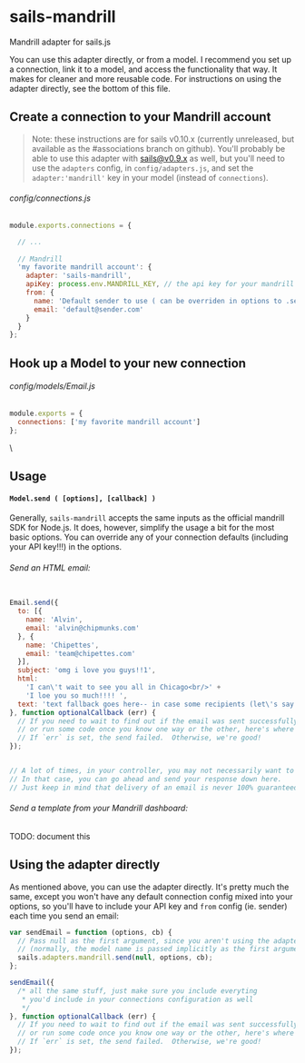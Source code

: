 sails-mandrill
==============

Mandrill adapter for sails.js

You can use this adapter directly, or from a model.  I recommend you set up a connection, link it to a model, and access the functionality that way.  It makes for cleaner and more reusable code.
For instructions on using the adapter directly, see the bottom of this file.  


## Create a connection to your Mandrill account

> Note: these instructions are for sails v0.10.x (currently unreleased, but available as the #associations branch on github).
> You'll probably be able to use this adapter with sails@v0.9.x as well, but you'll need to use the `adapters` config, in `config/adapters.js`, and set the `adapter:'mandrill'` key in your model (instead of `connections`).

###### config/connections.js
```javascript
module.exports.connections = {

  // ...
  
  // Mandrill
  'my favorite mandrill account': {
    adapter: 'sails-mandrill',
    apiKey: process.env.MANDRILL_KEY, // the api key for your mandrill account
    from: {
      name: 'Default sender to use ( can be overriden in options to .send() )',
      email: 'default@sender.com'
    }
  }
};

```


## Hook up a Model to your new connection

###### config/models/Email.js
```javascript
module.exports = {
  connections: ['my favorite mandrill account']
};

```

\

## Usage

#### `Model.send ( [options], [callback] )`

Generally, `sails-mandrill` accepts the same inputs as the official mandrill SDK for Node.js.  It does, however, simplify the usage a bit for the most basic options.
You can override any of your connection defaults (including your API key!!!) in the options.



###### Send an HTML email:
```javascript

Email.send({
  to: [{
    name: 'Alvin',
    email: 'alvin@chipmunks.com'
  }, {
    name: 'Chipettes',
    email: 'team@chipettes.com'
  }],
  subject: 'omg i love you guys!!1',
  html: 
    'I can\'t wait to see you all in Chicago<br/>' +
    'I loe you so much!!!! ',
  text: 'text fallback goes here-- in case some recipients (let\'s say the Chipettes)  can\'t receive HTML emails'
}, function optionalCallback (err) {
  // If you need to wait to find out if the email was sent successfully,
  // or run some code once you know one way or the other, here's where you can do that.
  // If `err` is set, the send failed.  Otherwise, we're good!
});


// A lot of times, in your controller, you may not necessarily want to wait until the email sends
// In that case, you can go ahead and send your response down here.
// Just keep in mind that delivery of an email is never 100% guaranteed, no matter what SMTP cloud you're using!


```


###### Send a template from your Mandrill dashboard:
TODO: document this





## Using the adapter directly

As mentioned above, you can use the adapter directly.  It's pretty much the same, except you won't have any default connection config mixed into your options, so you'll have to include your API key and `from` config (ie. sender) each time you send an email:

```javascript
var sendEmail = function (options, cb) {
  // Pass null as the first argument, since you aren't using the adapter from the context of a model.
  // (normally, the model name is passed implicitly as the first argument)
  sails.adapters.mandrill.send(null, options, cb);
};

sendEmail({
  /* all the same stuff, just make sure you include everyting 
   * you'd include in your connections configuration as well
   */
}, function optionalCallback (err) {
  // If you need to wait to find out if the email was sent successfully,
  // or run some code once you know one way or the other, here's where you can do that.
  // If `err` is set, the send failed.  Otherwise, we're good!
});
```
